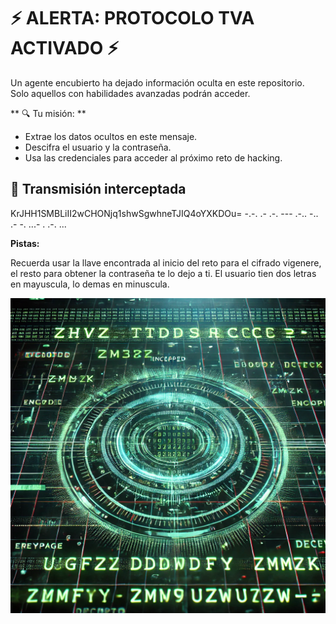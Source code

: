 # ⚡ ALERTA: PROTOCOLO TVA ACTIVADO ⚡

Un agente encubierto ha dejado información oculta en este repositorio.  
Solo aquellos con habilidades avanzadas podrán acceder. 

** 🔍 Tu misión: **  

- Extrae los datos ocultos en este mensaje.  
- Descifra el usuario y la contraseña.  
- Usa las credenciales para acceder al próximo reto de hacking.

## 📡 Transmisión interceptada

KrJHH1SMBLiII2wCHONjq1shwSgwhneTJIQ4oYXKDOu=
-.-. .- .-. --- .-.. -.. .- -. ...- . .-. ...

**Pistas:**

Recuerda usar la llave encontrada al inicio del reto para el cifrado vigenere, el resto para obtener la contraseña te lo dejo a ti.
El usuario tien dos letras en mayuscula, lo demas en minuscula.

![holiday](/images/intercepted.webp)